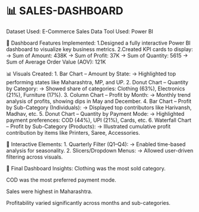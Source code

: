 # 📊 SALES-DASHBOARD

Dataset Used: E-Commerce Sales Data
Tool Used: Power BI

🔧 Dashboard Features Implemented:
    1.Designed a fully interactive Power BI dashboard to visualize key business metrics.
    2.Created KPI cards to display:
        -> Sum of Amount: 438K
        -> Sum of Profit: 37K
        -> Sum of Quantity: 5615
        -> Sum of Average Order Value (AOV): 121K

📊 Visuals Created:
    1. Bar Chart – Amount by State:
        -> Highlighted top performing states like Maharashtra, MP, and UP.
    2. Donut Chart – Quantity by Category:
        -> Showed share of categories: Clothing (63%), Electronics (21%), Furniture (17%).
    3. Column Chart – Profit by Month:
        -> Monthly trend analysis of profits, showing dips in May and December.
    4. Bar Chart – Profit by Sub-Category (Individuals):
        -> Displayed top contributors like Harivansh, Madhav, etc.
    5. Donut Chart – Quantity by Payment Mode:
        -> Highlighted payment preferences: COD (44%), UPI (21%), Cards, etc.
    6. Waterfall Chart – Profit by Sub-Category (Products):
        -> Illustrated cumulative profit contribution by items like Printers, Saree, Accessories.

🧩 Interactive Elements:
    1. Quarterly Filter (Q1–Q4):
        -> Enabled time-based analysis for seasonality.
    2. Slicers/Dropdown Menus:
        -> Allowed user-driven filtering across visuals.

🎯 Final Dashboard Insights:
Clothing was the most sold category.

COD was the most preferred payment mode.

Sales were highest in Maharashtra.

Profitability varied significantly across months and sub-categories.
